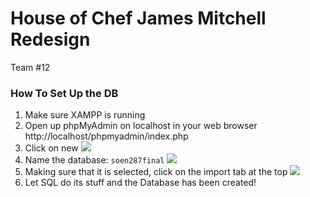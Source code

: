# House of Chef James Mitchell Redesign
Team #12

### How To Set Up the DB
1. Make sure XAMPP is running
2. Open up phpMyAdmin on localhost in your web browser
http://localhost/phpmyadmin/index.php
3. Click on new
<img src="http://prntscr.com/vxumh8"></img>
4. Name the database: `soen287final`
<img src="http://prntscr.com/vxun9n"></img>
5. Making sure that it is selected, click on the import tab at the top
<img src="http://prntscr.com/vxunq6"></img>
6. Let SQL do its stuff and the Database has been created!
